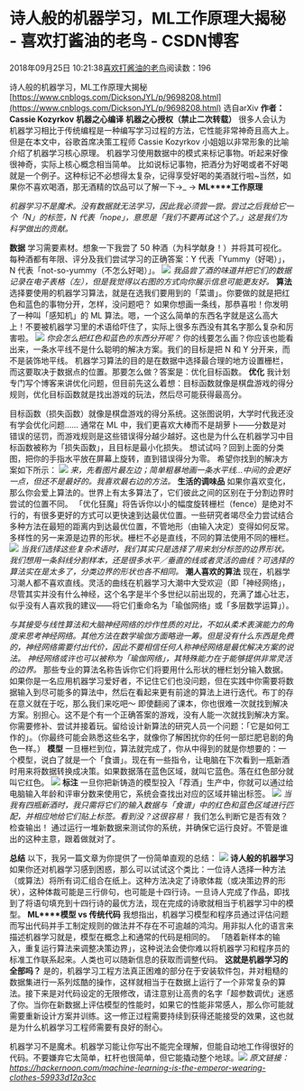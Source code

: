 
# 诗人般的机器学习，ML工作原理大揭秘 - 喜欢打酱油的老鸟 - CSDN博客


2018年09月25日 10:21:38[喜欢打酱油的老鸟](https://me.csdn.net/weixin_42137700)阅读数：196


诗人般的机器学习，ML工作原理大揭秘
[https://www.cnblogs.com/DicksonJYL/p/9698208.html](https://www.cnblogs.com/DicksonJYL/p/9698208.html)
选自arXiv
**作者：Cassie Kozyrkov**
**机器之心编译**
**机器之心授权（禁止二次转载）**
很多人会认为机器学习相比于传统编程是一种编写学习过程的方法，它性能非常神奇且高大上。但是在本文中，谷歌首席决策工程师 Cassie Kozyrkov 小姐姐以非常形象的比喻介绍了机器学习核心原理。
机器学习使用数据中的模式来标记事物。听起来好像很神奇，实际上核心概念相当简单。
比如说标记事物，把酒分为好喝或者不好喝就是一个例子。这种标记不必想得太复杂，记得享受好喝的美酒就行啦~当然，如果你不喜欢喝酒，那无酒精的饮品可以了解一下→_ →
**ML****工作原理**

*机器学习不是魔术。没有数据就无法学习，因此我必须尝一尝。尝过之后我给它一个「N」的标签，N 代表「nope」，意思是「我们不要再试这个了。」这是我们为科学做出的贡献。*

**数据**
学习需要素材。想象一下我尝了 50 种酒（为科学献身！）并将其可视化。每种酒都有年限、评分及我们尝试学习的正确答案：Y 代表「Yummy（好喝）」，N 代表「not-so-yummy（不怎么好喝）」。
![](https://img-blog.csdn.net/20180925102001630?watermark/2/text/aHR0cHM6Ly9ibG9nLmNzZG4ubmV0L3dlaXhpbl80MjEzNzcwMA==/font/5a6L5L2T/fontsize/400/fill/I0JBQkFCMA==/dissolve/70)
*我品尝了酒的味道并把它们的数据记录在电子表格（左），但是我觉得以右图的方式向你展示信息可能更友好。*
**算法**
选择要使用的机器学习算法，就是在选我们要用到的「菜谱」。你要做的就是把红色和蓝色的事物分开，怎样，没问题吧？
如果你想画一条线，那恭喜啦！你发明了一种叫「感知机」的 ML 算法。嗯，一个这么简单的东西名字就是这么高大上！不要被机器学习里的术语给吓住了，实际上很多东西没有其名字那么复杂和厉害啦。
![](https://img-blog.csdn.net/20180925102015323?watermark/2/text/aHR0cHM6Ly9ibG9nLmNzZG4ubmV0L3dlaXhpbl80MjEzNzcwMA==/font/5a6L5L2T/fontsize/400/fill/I0JBQkFCMA==/dissolve/70)
*你会怎么把红色和蓝色的东西分开呢？*
你的线要怎么画？你应该也能看出来，一条水平线不是什么聪明的解决方案。我们的目标是把 N 和 Y 分开来，而不是装饰地平线。
机器学习算法的目的是在数据中选择最合理的地方设置栅栏，而这要取决于数据点的位置。那要怎么做？答案是：优化目标函数。
**优化**
我计划专门写个博客来讲优化问题，但目前先这么着想：目标函数就像是棋盘游戏的得分规则，优化目标函数就是找出游戏的玩法，然后尽可能获得最高分。

目标函数（损失函数）就像是棋盘游戏的得分系统。这张图说明，大学时代我还没有学会优化问题……
通常在 ML 中，我们更喜欢大棒而不是胡萝卜——分数是对错误的惩罚，而游戏规则是这些错误得分越少越好。这也是为什么在机器学习中目标函数被称为「损失函数」，且目标是最小化损失。
想试试吗？回到上面的分类图，把你的手指水平放在屏幕上旋转，直到错误得分为零。
希望你找到的解决方案如下所示：
![](https://img-blog.csdn.net/20180925102029317?watermark/2/text/aHR0cHM6Ly9ibG9nLmNzZG4ubmV0L3dlaXhpbl80MjEzNzcwMA==/font/5a6L5L2T/fontsize/400/fill/I0JBQkFCMA==/dissolve/70)
*来，先看图片最左边；简单粗暴地画一条水平线…中间的会更好一点，但还不是最好的。我喜欢最右边的方法。*
**生活的调味品**
如果你喜欢变化，那么你会爱上算法的。世界上有太多算法了，它们彼此之间的区别在于分割边界时尝试的位置不同。
「优化狂魔」将告诉你以小的幅度旋转栅栏（fence）是绝对不行的，有很多更好的方式可以更快速到达最优位置。一些研究者竭尽全力尝试结合多种方法在最短的距离内到达最优位置，不管地形（由输入决定）变得如何反常。
多样性的另一来源是边界的形状。栅栏不必是直线，不同的算法使用不同的栅栏。
![](https://img-blog.csdn.net/20180925102043304?watermark/2/text/aHR0cHM6Ly9ibG9nLmNzZG4ubmV0L3dlaXhpbl80MjEzNzcwMA==/font/5a6L5L2T/fontsize/400/fill/I0JBQkFCMA==/dissolve/70)
*当我们选择这些复杂术语时，我们其实只是选择了用来划分标签的边界形状。我们想用一条斜线分割样本，还是很多水平／垂直的线或者灵活的曲线？可选择的算法实在是太多了，分类边界的形状也各不相同。*
**潮人喜欢的算法**
现在，机器学习潮人都不喜欢直线。灵活的曲线在机器学习大潮中大受欢迎（即「神经网络」，尽管其实并没有什么神经，这个名字是半个多世纪以前出现的，充满了雄心壮志，似乎没有人喜欢我的建议——将它们重命名为「瑜伽网络」或「多层数学运算」）。

*与其接受与线性算法和大脑神经网络的炒作性质的对比，不如从柔术表演能力的角度来思考神经网络。其他方法在数学瑜伽方面略逊一筹。但是没有什么东西是免费的，神经网络需要付出代价，因此不要相信任何人称神经网络是最优解决方案的说法。*
*神经网络或许也可以被称为「瑜伽网络」，其特殊能力在于能够提供非常灵活的边界。*
那些专业的算法名称告诉你它们将要用什么形状的栅栏划分输入数据。如果你是一名应用机器学习爱好者，不记住它们也没问题，但在实践中你需要将数据输入到尽可能多的算法中，然后在看起来更有前途的算法上进行迭代。布丁的存在意义就在于吃，那么我们来吃吧～
即使翻阅了课本，你也很难一次就找到解决方案。别担心。这不是个有一个正确答案的游戏，没有人能一次就找到解决方案。你需要修补、尝试并接着玩。留给设计新算法的研究人员一个问题：「它是如何工作的」。（你最终可能会熟悉这些名字，就像你了解困扰你的任何一部烂肥皂剧的角色一样。）
**模型**
一旦栅栏到位，算法就完成了，你从中得到的就是你想要的：一个模型，说白了就是一个「食谱」。现在有一些指令，让电脑在下次看到一瓶新酒时用来将数据转换成决策。如果数据落在蓝色区域，就叫它蓝色。落在红色部分就叫它红色。
![](https://img-blog.csdn.net/201809251020566?watermark/2/text/aHR0cHM6Ly9ibG9nLmNzZG4ubmV0L3dlaXhpbl80MjEzNzcwMA==/font/5a6L5L2T/fontsize/400/fill/I0JBQkFCMA==/dissolve/70)
**标注**
一旦你把新铸造的模型投入「荐酒」生产中，你就可以通过给电脑输入年龄和评审分数来使用它，系统会查找出对应的区域并输出标签。
![](https://img-blog.csdn.net/20180925102107601?watermark/2/text/aHR0cHM6Ly9ibG9nLmNzZG4ubmV0L3dlaXhpbl80MjEzNzcwMA==/font/5a6L5L2T/fontsize/400/fill/I0JBQkFCMA==/dissolve/70)
*当我有四瓶新酒时，我只需将它们的输入数据与「食谱」中的红色和蓝色区域进行匹配，并相应地给它们贴上标签。看到没？这很容易！*
我们怎么判断它是否有效？检查输出！
通过运行一堆新数据来测试你的系统，并确保它运行良好。不管是谁出的这种主意，跟着做就对了。

**总结**
以下，我另一篇文章为你提供了一份简单直观的总结：
![](https://img-blog.csdn.net/20180925102118314?watermark/2/text/aHR0cHM6Ly9ibG9nLmNzZG4ubmV0L3dlaXhpbl80MjEzNzcwMA==/font/5a6L5L2T/fontsize/400/fill/I0JBQkFCMA==/dissolve/70)
**诗人般的机器学习**
如果你还对机器学习感到困惑，那么可以试试这个类比：一位诗人选择一种方法（或算法）将所有词汇组合在纸上。这种方法决定了诗歌体裁（或决策边界的形状），这种体裁可能是三行俳句，也可能是十四行诗。一旦诗人完成了作品，即找到了将语句填充到十四行诗的最优方法，现在完成的诗歌就相当于机器学习中的模型。
**ML****模型 vs 传统代码**
我想指出，机器学习模型和程序员通过评估问题而写出代码并手工制定规则的做法并不存在不可逾越的鸿沟。用非拟人化的语言来描述机器学习就是，模型在概念上和通常的代码是相同的。
「随着新样本的输入，重复运行算法来调整决策边界」，这种说法会使你难以将机器学习和程序员的标准工作联系起来。人类也可以随新信息的获取而调整代码。
**这就是机器学习的全部吗？**
是的，机器学习工程方法真正困难的部分在于安装软件包，并对粗糙的数据集进行一系列炫酷的操作，这样就相当于在数据上运行了一个非常复杂的算法。接下来是对代码设定的无限修改，请注意别让高贵的名字「超参数调优」迷惑了你。当你在新数据上评估模型的性能时，如果它的性能非常感人，那么你可能就需要重新设计方案并训练。这一修正过程需要持续到获得还能接受的效果，这也就是为什么机器学习工程师需要有良好的耐心。

机器学习不是魔术。机器学习能让你写出不能完全理解，但能自动地工作得很好的代码。不要嫌弃它太简单，杠杆也很简单，但它能撬动整个地球。![](https://img-blog.csdn.net/20180925101612957?watermark/2/text/aHR0cHM6Ly9ibG9nLmNzZG4ubmV0L3dlaXhpbl80MjEzNzcwMA==/font/5a6L5L2T/fontsize/400/fill/I0JBQkFCMA==/dissolve/70)
*原文链接：https://hackernoon.com/machine-learning-is-the-emperor-wearing-clothes-59933d12a3cc*



